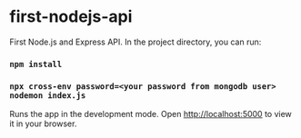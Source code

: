 # first-nodejs-api

First Node.js and Express API.
In the project directory, you can run:

### `npm install`

### `npx cross-env password=<your password from mongodb user> nodemon index.js`

Runs the app in the development mode.
Open [http://localhost:5000](http://localhost:3000) to view it in your browser.
